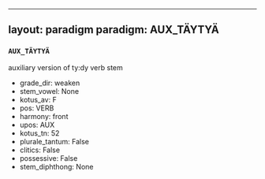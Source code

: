 
---
layout: paradigm
paradigm: AUX_TÄYTYÄ
---
### ` AUX_TÄYTYÄ `

auxiliary version of ty:dy verb stem
* grade_dir: weaken
* stem_vowel: None
* kotus_av: F
* pos: VERB
* harmony: front
* upos: AUX
* kotus_tn: 52
* plurale_tantum: False
* clitics: False
* possessive: False
* stem_diphthong: None
